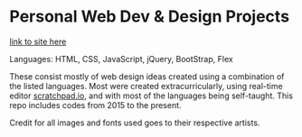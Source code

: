 # Personal Web Dev & Design Projects

[link to site here](https://kristen-foong.github.io/pp-webdev/)

Languages: HTML, CSS, JavaScript, jQuery, BootStrap, Flex

These consist mostly of web design ideas created using a combination of the listed languages. Most were created extracurricularly, using real-time editor [scratchpad.io](https://scratchpad.io), and with most of the languages being self-taught. This repo includes codes from 2015 to the present.

Credit for all images and fonts used goes to their respective artists.
